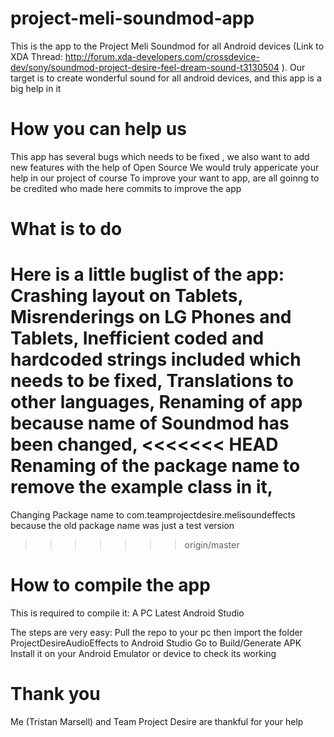 # project-meli-soundmod-app

This is the app to the Project Meli Soundmod for all Android devices (Link to XDA Thread: http://forum.xda-developers.com/crossdevice-dev/sony/soundmod-project-desire-feel-dream-sound-t3130504 ). Our target is to create wonderful sound for all android devices, and this app is a big help in it


# How you can help us

This app has several bugs which needs to be fixed , we also want to add new features with the help of Open Source
We would truly appericate your help in our project of course
To improve your want to app, are all goinng to be credited who made here commits to improve the app


# What is to do

Here is a little buglist of the app:
Crashing layout on Tablets,
Misrenderings on LG Phones and Tablets,
Inefficient coded and hardcoded strings included which needs to be fixed,
Translations to other languages,
Renaming of app because name of Soundmod has been changed,
<<<<<<< HEAD
Renaming of the package name to remove the example class in it,
=======
Changing Package name to com.teamprojectdesire.melisoundeffects because the old package name was just a test version
>>>>>>> origin/master


# How to compile the app

This is required to compile it:
A PC 
Latest Android Studio

The steps are very easy:
Pull the repo to your pc
then import the folder ProjectDesireAudioEffects to Android Studio
Go to Build/Generate APK 
Install it on your Android Emulator or device to check its working


# Thank you
Me (Tristan Marsell) and Team Project Desire are thankful for your help
